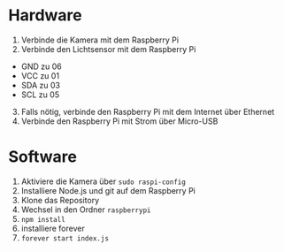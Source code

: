 # Hardware
1. Verbinde die Kamera mit dem Raspberry Pi
2. Verbinde den Lichtsensor mit dem Raspberry Pi
  * GND zu 06
  * VCC zu 01
  * SDA zu 03
  * SCL zu 05
3. Falls nötig, verbinde den Raspberry Pi mit dem Internet über Ethernet
4. Verbinde den Raspberry Pi mit Strom über Micro-USB

# Software
1. Aktiviere die Kamera über `sudo raspi-config`
2. Installiere Node.js und git auf dem Raspberry Pi
3. Klone das Repository
4. Wechsel in den Ordner `raspberrypi`
5. `npm install`
6. installiere forever
7. `forever start index.js`
